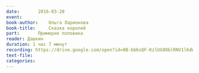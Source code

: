 ```yaml
---
date:		2016-03-20
event:
book-author:	Ольга Ларионова
book-title:		Сказка королей
part:		Примерно половина
reader:	Дашкин
duration: 1 час 7 минут
recording: https://drive.google.com/open?id=0B-bb6sQF-KzlUG80blRNV1l6dWs
text-file:
categories:
---
```


